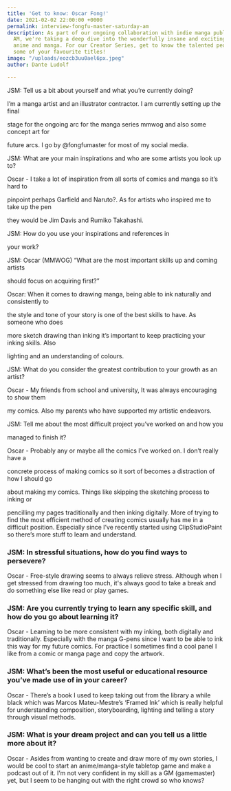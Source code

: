 ```yaml
---
title: 'Get to know: Oscar Fong!'
date: 2021-02-02 22:00:00 +0000
permalink: interview-fongfu-master-saturday-am
description: As part of our ongoing collaboration with indie manga publisher Saturday
  AM, we're taking a deep dive into the wonderfully insane and exciting worlds of
  anime and manga. For our Creator Series, get to know the talented people behind
  some of your favourite titles!
image: "/uploads/eozcb3uu0ael6px.jpeg"
author: Dante Ludolf

---
```

JSM: Tell us a bit about yourself and what you’re currently doing?

I’m a manga artist and an illustrator contractor. I am currently setting up the final

stage for the ongoing arc for the manga series mmwog and also some concept art for

future arcs. I go by @fongfumaster for most of my social media.

JSM: What are your main inspirations and who are some artists you look up to?

Oscar - I take a lot of inspiration from all sorts of comics and manga so it’s hard to

pinpoint perhaps Garfield and Naruto?. As for artists who inspired me to take up the pen

they would be Jim Davis and Rumiko Takahashi.

JSM: How do you use your inspirations and references in

your work?

JSM: Oscar (MMWOG) “What are the most important skills up and coming artists

should focus on acquiring first?”

Oscar: When it comes to drawing manga, being able to ink naturally and consistently to

the style and tone of your story is one of the best skills to have. As someone who does

more sketch drawing than inking it’s important to keep practicing your inking skills. Also

lighting and an understanding of colours.

JSM: What do you consider the greatest contribution to your growth as an artist?

Oscar - My friends from school and university, It was always encouraging to show them

my comics. Also my parents who have supported my artistic endeavors.

JSM: Tell me about the most difficult project you’ve worked on and how you

managed to finish it?

Oscar - Probably any or maybe all the comics I’ve worked on. I don’t really have a

concrete process of making comics so it sort of becomes a distraction of how I should go

about making my comics. Things like skipping the sketching process to inking or

pencilling my pages traditionally and then inking digitally. More of trying to find the most efficient method of creating comics usually has me in a difficult position. Especially since I’ve recently started using ClipStudioPaint so there’s more stuff to learn and understand.

### JSM: In stressful situations, how do you find ways to persevere?

Oscar - Free-style drawing seems to always relieve stress. Although when I get stressed from drawing too much, it's always good to take a break and do something else like read or play games.

### JSM: Are you currently trying to learn any specific skill, and how do you go about learning it?

Oscar - Learning to be more consistent with my inking, both digitally and traditionally. Especially with the manga G-pens since I want to be able to ink this way for my future comics. For practice I sometimes find a cool panel I like from a comic or manga page and copy the artwork.

### JSM: What’s been the most useful or educational resource you’ve made use of in your career?

Oscar - There’s a book I used to keep taking out from the library a while black which was Marcos Mateu-Mestre’s ‘Framed Ink’ which is really helpful for understanding composition, storyboarding, lighting and telling a story through visual methods.

### JSM: What is your dream project and can you tell us a little more about it?

Oscar - Asides from wanting to create and draw more of my own stories, I would be cool to start an anime/manga-style tabletop game and make a podcast out of it. I’m not very confident in my skill as a GM (gamemaster) yet, but I seem to be hanging out with the right crowd so who knows?